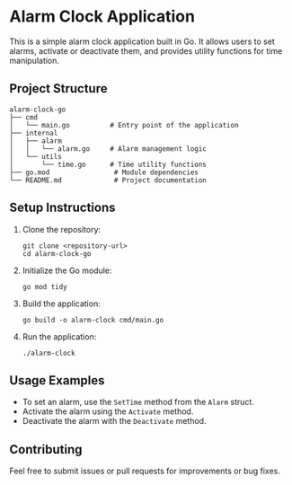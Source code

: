# Alarm Clock Application

This is a simple alarm clock application built in Go. It allows users to set alarms, activate or deactivate them, and provides utility functions for time manipulation.

## Project Structure

```
alarm-clock-go
├── cmd
│   └── main.go          # Entry point of the application
├── internal
│   ├── alarm
│   │   └── alarm.go     # Alarm management logic
│   └── utils
│       └── time.go      # Time utility functions
├── go.mod                # Module dependencies
└── README.md             # Project documentation
```

## Setup Instructions

1. Clone the repository:
   ```
   git clone <repository-url>
   cd alarm-clock-go
   ```

2. Initialize the Go module:
   ```
   go mod tidy
   ```

3. Build the application:
   ```
   go build -o alarm-clock cmd/main.go
   ```

4. Run the application:
   ```
   ./alarm-clock
   ```

## Usage Examples

- To set an alarm, use the `SetTime` method from the `Alarm` struct.
- Activate the alarm using the `Activate` method.
- Deactivate the alarm with the `Deactivate` method.

## Contributing

Feel free to submit issues or pull requests for improvements or bug fixes.